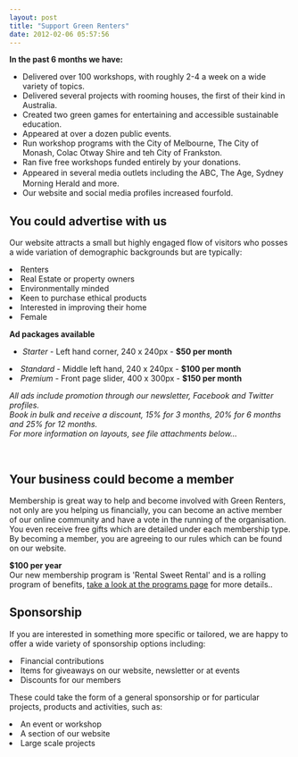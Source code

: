 ```yaml
---
layout: post
title: "Support Green Renters"
date: 2012-02-06 05:57:56
---
```


**In the past 6 months we have:**

*   Delivered over 100 workshops, with roughly 2-4 a week on a wide variety of topics.
*   Delivered several projects with rooming houses, the first of their kind in Australia.
*   Created two green games for entertaining and accessible sustainable education.
*   Appeared at over a dozen public events.
*   Run workshop programs with the City of Melbourne, The City of Monash, Colac Otway Shire and teh City of Frankston.
*   Ran five free workshops funded entirely by your donations.
*   <span style="line-height: 1.5;">Appeared in several media outlets including the ABC, The Age, Sydney Morning Herald and more.</span>
*   Our website and social media profiles increased fourfold.

## You could advertise with us

Our website attracts a small but highly engaged flow of visitors who posses a wide variation of demographic backgrounds but are typically:

<li class="p3">
  Renters
</li>
<li class="p3">
  Real Estate or property owners
</li>
<li class="p3">
  Environmentally minded
</li>
<li class="p3">
  Keen to purchase ethical products
</li>
<li class="p3">
  Interested in improving their home
</li>
<li class="p3">
  Female
</li>

**Ad packages available**

*   *Starter* - Left hand corner, 240 x 240px - **$50 per month**
<li class="p2">
  <i>Standard</i> - Middle left hand, 240 x 240px - <b>$100 per month</b>
</li>
<li class="p2">
  <i>Premium</i> - Front page slider, 400 x 300px - <b>$150 per month</b>
</li>

<p class="p3">
  <em>All ads include promotion through our newsletter, Facebook and Twitter profiles.<br /> Book in bulk and receive a discount, 15% for 3 months, 20% for 6 months and 25% for 12 months.<br /> For more information on layouts, see file attachments below…</em>
</p>



<p class="p3">
   
</p>

## Your business could become a member

Membership is great way to help and become involved with Green Renters, not only are you helping us financially, you can become an active member of our online community and have a vote in the running of the organisation. You even receive free gifts which are detailed under each membership type. By becoming a member, you are agreeing to our rules which can be found on our website.

**$100 per year**  
Our new membership program is 'Rental Sweet Rental' and is a rolling program of benefits, [take a look at the programs page][1] for more details..

 [1]: /rentalsweetrental

<h2 class="p1">
  Sponsorship
</h2>

If you are interested in something more specific or tailored, we are happy to offer a wide variety of sponsorship options including:

<li class="p1">
  Financial contributions
</li>
<li class="p4">
  Items for giveaways on our website, newsletter or at events
</li>
<li class="p4">
  Discounts for our members
</li>

<p class="p3">
  These could take the form of a general sponsorship or for particular projects, products and activities, such as:
</p>

<li class="p4">
  An event or workshop
</li>
<li class="p4">
  A section of our website
</li>
<li class="p4">
  Large scale projects
</li>